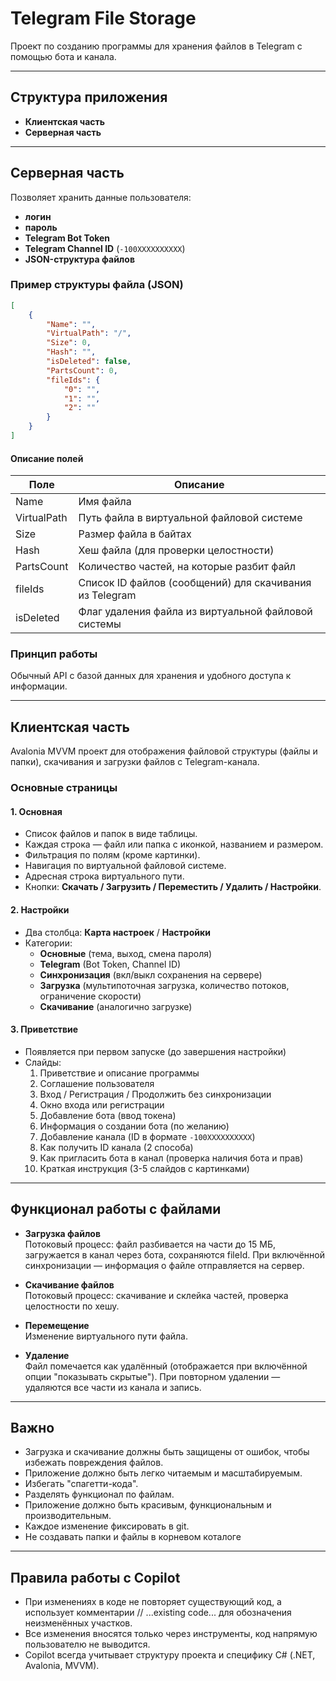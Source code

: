 # Telegram File Storage

Проект по созданию программы для хранения файлов в Telegram с помощью бота и канала.

---

## Структура приложения

- **Клиентская часть**
- **Серверная часть**

---

## Серверная часть

Позволяет хранить данные пользователя:

- **логин**
- **пароль**
- **Telegram Bot Token**
- **Telegram Channel ID** (`-100XXXXXXXXXX`)
- **JSON-структура файлов**

### Пример структуры файла (JSON)

```json
[
    {
        "Name": "",
        "VirtualPath": "/",
        "Size": 0,
        "Hash": "",
        "isDeleted": false,
        "PartsCount": 0,
        "fileIds": {
            "0": "",
            "1": "",
            "2": ""
        }
    }
]
```

#### Описание полей

| Поле         | Описание                                                                                   |
|--------------|--------------------------------------------------------------------------------------------|
| Name         | Имя файла                                                                                  |
| VirtualPath  | Путь файла в виртуальной файловой системе                                                  |
| Size         | Размер файла в байтах                                                                      |
| Hash         | Хеш файла (для проверки целостности)                                                       |
| PartsCount   | Количество частей, на которые разбит файл                                                  |
| fileIds      | Список ID файлов (сообщений) для скачивания из Telegram                                    |
| isDeleted    | Флаг удаления файла из виртуальной файловой системы                                        |

### Принцип работы

Обычный API с базой данных для хранения и удобного доступа к информации.

---

## Клиентская часть

Avalonia MVVM проект для отображения файловой структуры (файлы и папки), скачивания и загрузки файлов с Telegram-канала.

### Основные страницы

#### 1. Основная

- Список файлов и папок в виде таблицы.
- Каждая строка — файл или папка с иконкой, названием и размером.
- Фильтрация по полям (кроме картинки).
- Навигация по виртуальной файловой системе.
- Адресная строка виртуального пути.
- Кнопки: **Скачать / Загрузить / Переместить / Удалить / Настройки**.

#### 2. Настройки

- Два столбца: **Карта настроек** / **Настройки**
- Категории:
    - **Основные** (тема, выход, смена пароля)
    - **Telegram** (Bot Token, Channel ID)
    - **Синхронизация** (вкл/выкл сохранения на сервере)
    - **Загрузка** (мультипоточная загрузка, количество потоков, ограничение скорости)
    - **Скачивание** (аналогично загрузке)

#### 3. Приветствие

- Появляется при первом запуске (до завершения настройки)
- Слайды:
    1. Приветствие и описание программы
    2. Соглашение пользователя
    3. Вход / Регистрация / Продолжить без синхронизации
    4. Окно входа или регистрации
    5. Добавление бота (ввод токена)
    6. Информация о создании бота (по желанию)
    7. Добавление канала (ID в формате `-100XXXXXXXXXX`)
    8. Как получить ID канала (2 способа)
    9. Как пригласить бота в канал (проверка наличия бота и прав)
    11. Краткая инструкция (3-5 слайдов с картинками)

---

## Функционал работы с файлами

- **Загрузка файлов**  
    Потоковый процесс: файл разбивается на части до 15 МБ, загружается в канал через бота, сохраняются fileId. При включённой синхронизации — информация о файле отправляется на сервер.

- **Скачивание файлов**  
    Потоковый процесс: скачивание и склейка частей, проверка целостности по хешу.

- **Перемещение**  
    Изменение виртуального пути файла.

- **Удаление**  
    Файл помечается как удалённый (отображается при включённой опции "показывать скрытые"). При повторном удалении — удаляются все части из канала и запись.

---

## Важно

- Загрузка и скачивание должны быть защищены от ошибок, чтобы избежать повреждения файлов.
- Приложение должно быть легко читаемым и масштабируемым.
- Избегать "спагетти-кода".
- Разделять функционал по файлам.
- Приложение должно быть красивым, функциональным и производительным.
- Каждое изменение фиксировать в git.
- Не создавать папки и файлы в корневом коталоге

---

## Правила работы с Copilot
- При изменениях в коде не повторяет существующий код, а использует комментарии // ...existing code... для обозначения неизменённых участков.
- Все изменения вносятся только через инструменты, код напрямую пользователю не выводится.
- Copilot всегда учитывает структуру проекта и специфику C# (.NET, Avalonia, MVVM).